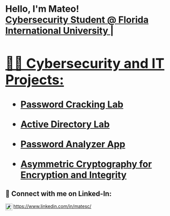<h1>Hello, I'm Mateo! <br/><a href="(https://www.linkedin.com/in/matesc/)"> Cybersecurity Student @ Florida International University </a> | <a href="(https://github.com/maateoe/)">

<h2>👨‍💻 Cybersecurity and IT Projects:</h2>

- [Password Cracking Lab](https://github.com/maateoe/JTRPasswordCracking)

- [Active Directory Lab ](https://github.com/maateoe/active-directory-lab)

- [Password Analyzer App](https://github.com/maateoe/password-analyzer-app)

- [Asymmetric Cryptography for Encryption and Integrity](https://github.com/maateoe/uses-for-asymmetric-cryptography)

  

<h2> 🤳 Connect with me on Linked-In:</h2>

[<img align="left" alt="Mateo Escobar | LinkedIn" width="22px" src="https://cdn.jsdelivr.net/npm/simple-icons@v3/icons/linkedin.svg" />][linkedin]


[linkedin]: https://www.linkedin.com/in/matesc/

- https://www.linkedin.com/in/matesc/ 



<!--
**joshmadakor1/joshmadakor1** is a ✨ _special_ ✨ repository because its `README.md` (this file) appears on your GitHub profile.

Here are some ideas to get you started:

- 🔭 I’m currently working on ...
- 🌱 I’m currently learning ...
- 👯 I’m looking to collaborate on ...
- 🤔 I’m looking for help with ...
- 💬 Ask me about ...
- 📫 How to reach me: ...
- 😄 Pronouns: ...
- ⚡ Fun fact: ...
-->
